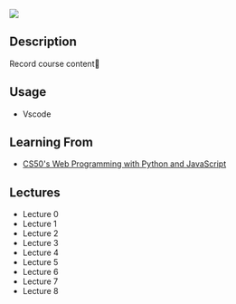 ![](https://github.com/Halston1031/WEB/blob/main/Resources/CS50x_web_4-modified.jpg)
## Description
Record course content🧸
## Usage
- Vscode
## Learning From
- <a href = "https://online-learning.harvard.edu/course/cs50s-web-programming-python-and-javascript?delta=0"> CS50's Web Programming with Python and JavaScript</a>
## Lectures
- Lecture 0
- Lecture 1
- Lecture 2 
- Lecture 3 
- Lecture 4 
- Lecture 5  
- Lecture 6 
- Lecture 7 
- Lecture 8 
